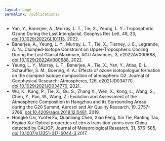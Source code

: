```yaml
---
layout: page
permalink: /publications/
---
```


* Yan, Y., Banerjee, A., Murray, L. T., Tie, X., Yeung, L. Y.: Tropospheric Ozone During the Last Interglacial, Geophys Res Lett, 49, 23, [doi:10.1029/2022GL101113](https://doi.org/10.1029/2022GL101113), 2022.
* Banerjee, A., Yeung, L. Y., Murray, L. T., Tie, X., Tierney, J. E., Legrande, A. N.: Clumped-Isotope Constraint on Upper-Tropospheric Cooling During the Last Glacial Maximum, AGU Advances, 3, e2022AV000688, [doi:10.1029/2022AV000688](https://doi.org/10.1029/2022AV000688), 2022.
* Yeung, L. Y., Murray, L. T., Banerjee, A., Tie, X., Yan, Y., Atlas, E. L., Schauffler, S. M., Boering, K. A.: Effects of ozone isotopologue formation on the clumped-isotope composition of atmospheric O2. Journal of Geophysical Research: Atmospheres, 126, e2021JD034770, [doi:10.1029/2021JD034770](https://doi.org/10.1029/2021JD034770), 2021.
* Wu, K., Kang, P., Tie, X., Gu, S., Zhang X., Wen, X., Kong, L., Wang, S., Chen, Y., Pan, W., Wang, Z.: Evolution and Assessment of the Atmospheric Composition in Hangzhou and its Surrounding Areas during the G20 Summit, Aerosol and Air Quality Research, 19, 2757–2769, [doi:10.4209/aaqr.2018.12.0481](https://doi.org/10.4209/aaqr.2018.12.0481), 2019.
* Hongke Cai, Yunfei Fu, Quanliang Chen, Xiao Feng, Xin Tie, Ranting Tao, Kepiao Xu: Optical properties of cirrus transition zones over China detected by CALIOP, Journal of Meteorological Research, 31, 576–585, [doi:10.1007/s13351-017-6044-3](https://doi.org/10.1007/s13351-017-6044-3),2017.

